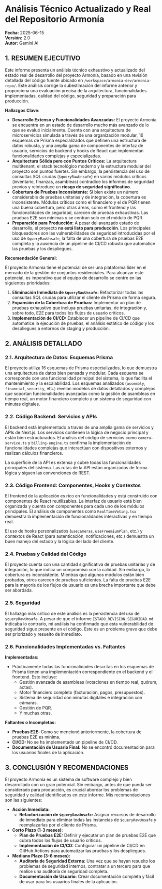 # Análisis Técnico Actualizado y Real del Repositorio Armonía

**Fecha:** 2025-06-15  
**Versión:** 2.0  
**Autor:** Gemini AI

## 1. RESUMEN EJECUTIVO

Este informe presenta un análisis técnico exhaustivo y actualizado del estado real de desarrollo del proyecto Armonía, basado en una revisión detallada del código fuente ubicado en `/workspace/armonia-dev/armonia-repo/`. Este análisis corrige la subestimación del informe anterior y proporciona una evaluación precisa de la arquitectura, funcionalidades implementadas, calidad del código, seguridad y preparación para producción.

**Hallazgos Clave:**

*   **Desarrollo Extenso y Funcionalidades Avanzadas:** El proyecto Armonía se encuentra en un estado de desarrollo mucho más avanzado de lo que se evaluó inicialmente. Cuenta con una arquitectura de microservicios simulada a través de una organización modular, 16 esquemas de Prisma especializados que definen una estructura de datos robusta, y una amplia gama de componentes de interfaz de usuario, servicios de backend y hooks de React que implementan funcionalidades complejas y especializadas.
*   **Arquitectura Sólida pero con Puntos Críticos:** La arquitectura multitenant, el stack tecnológico moderno y la estructura modular del proyecto son puntos fuertes. Sin embargo, la persistencia del uso de consultas SQL crudas (`$queryRawUnsafe`) en varios módulos críticos (inventario, finanzas, asambleas) contradice los informes de seguridad previos y reintroduce un **riesgo de seguridad significativo**.
*   **Cobertura de Pruebas Inconsistente:** Si bien existe un número considerable de pruebas unitarias y de integración, la cobertura es inconsistente. Módulos críticos como el financiero y el de PQR tienen una buena cobertura, pero otras áreas, como el frontend y las funcionalidades de seguridad, carecen de pruebas exhaustivas. Las pruebas E2E son mínimas y se centran solo en el módulo de PQR.
*   **Preparación para Producción:** A pesar del avanzado estado de desarrollo, el proyecto **no está listo para producción**. Los principales bloqueadores son las vulnerabilidades de seguridad introducidas por el uso de `$queryRawUnsafe`, la falta de una cobertura de pruebas E2E completa y la ausencia de un pipeline de CI/CD robusto que automatice las pruebas y los despliegues.

**Recomendación General:**

El proyecto Armonía tiene el potencial de ser una plataforma líder en el mercado de la gestión de conjuntos residenciales. Para alcanzar este potencial, es imperativo que el equipo de desarrollo se centre en las siguientes prioridades:

1.  **Eliminación Inmediata de `$queryRawUnsafe`:** Refactorizar todas las consultas SQL crudas para utilizar el cliente de Prisma de forma segura.
2.  **Expansión de la Cobertura de Pruebas:** Implementar un plan de pruebas exhaustivo que incluya pruebas unitarias, de integración y, sobre todo, E2E para todos los flujos de usuario críticos.
3.  **Implementación de CI/CD:** Establecer un pipeline de CI/CD que automatice la ejecución de pruebas, el análisis estático de código y los despliegues a entornos de staging y producción.

## 2. ANÁLISIS DETALLADO

### 2.1. Arquitectura de Datos: Esquemas Prisma

El proyecto utiliza 16 esquemas de Prisma especializados, lo que demuestra una arquitectura de datos bien pensada y modular. Cada esquema se corresponde con una funcionalidad principal del sistema, lo que facilita el mantenimiento y la escalabilidad. Los esquemas analizados (`assembly`, `financial`, `security`, etc.) revelan modelos de datos detallados y complejos que soportan funcionalidades avanzadas como la gestión de asambleas en tiempo real, un motor financiero completo y un sistema de seguridad con minutas digitales.

### 2.2. Código Backend: Servicios y APIs

El backend está implementado a través de una amplia gama de servicios y APIs de Next.js. Los servicios contienen la lógica de negocio principal y están bien estructurados. El análisis del código de servicios como `camera-service.ts` y `billing-engine.ts` confirma la implementación de funcionalidades complejas que interactúan con dispositivos externos y realizan cálculos financieros.

La superficie de la API es extensa y cubre todas las funcionalidades principales del sistema. Las rutas de la API están organizadas de forma lógica y siguen las convenciones de REST.

### 2.3. Código Frontend: Componentes, Hooks y Contextos

El frontend de la aplicación es rico en funcionalidades y está construido con componentes de React reutilizables. La interfaz de usuario está bien organizada y cuenta con componentes para cada uno de los módulos principales. El análisis de componentes como `RealTimeVoting.tsx` demuestra la implementación de funcionalidades interactivas y en tiempo real.

El uso de hooks personalizados (`useCameras`, `useFreemiumPlan`, etc.) y contextos de React (para autenticación, notificaciones, etc.) demuestra un buen manejo del estado y la lógica del lado del cliente.

### 2.4. Pruebas y Calidad del Código

El proyecto cuenta con una cantidad significativa de pruebas unitarias y de integración, lo que indica un compromiso con la calidad. Sin embargo, la cobertura es inconsistente. Mientras que algunos módulos están bien probados, otros carecen de pruebas suficientes. La falta de pruebas E2E para la mayoría de los flujos de usuario es una brecha importante que debe ser abordada.

### 2.5. Seguridad

El hallazgo más crítico de este análisis es la persistencia del uso de `$queryRawUnsafe`. A pesar de que el informe `ESTADO_REVISION_SEGURIDAD.md` indicaba lo contrario, mi análisis ha confirmado que esta vulnerabilidad de seguridad sigue presente en el código. Este es un problema grave que debe ser priorizado y resuelto de inmediato.

### 2.6. Funcionalidades Implementadas vs. Faltantes

**Implementadas:**

*   Prácticamente todas las funcionalidades descritas en los esquemas de Prisma tienen una implementación correspondiente en el backend y el frontend. Esto incluye:
    *   Gestión avanzada de asambleas (votaciones en tiempo real, quórum, actas).
    *   Motor financiero completo (facturación, pagos, presupuestos).
    *   Sistema de seguridad con minutas digitales e integración con cámaras.
    *   Gestión de PQR.
    *   Y muchas otras.

**Faltantes o Incompletas:**

*   **Pruebas E2E:** Como se mencionó anteriormente, la cobertura de pruebas E2E es mínima.
*   **CI/CD:** No se ha implementado un pipeline de CI/CD.
*   **Documentación de Usuario Final:** No se encontró documentación para los usuarios finales de la aplicación.

## 3. CONCLUSIÓN Y RECOMENDACIONES

El proyecto Armonía es un sistema de software complejo y bien desarrollado con un gran potencial. Sin embargo, antes de que pueda ser considerado para producción, es crucial abordar los problemas de seguridad y calidad identificados en este informe. Mis recomendaciones son las siguientes:

*   **Acción Inmediata:**
    *   **Refactorización de `$queryRawUnsafe`:** Asignar recursos de desarrollo de inmediato para eliminar todas las instancias de `$queryRawUnsafe` y reemplazarlas por el cliente de Prisma.
*   **Corto Plazo (1-3 meses):**
    *   **Plan de Pruebas E2E:** Definir y ejecutar un plan de pruebas E2E que cubra todos los flujos de usuario críticos.
    *   **Implementación de CI/CD:** Configurar un pipeline de CI/CD en GitHub Actions para automatizar las pruebas y los despliegues.
*   **Mediano Plazo (3-6 meses):**
    *   **Auditoría de Seguridad Externa:** Una vez que se hayan resuelto los problemas de seguridad internos, contratar a un tercero para que realice una auditoría de seguridad completa.
    *   **Documentación de Usuario:** Crear documentación completa y fácil de usar para los usuarios finales de la aplicación.
